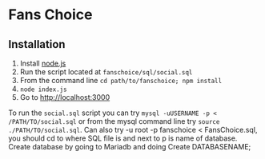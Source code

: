 # Fans Choice

## Installation

1) Install [node.js](https://nodejs.org/en/)
2) Run the script located at `fanschoice/sql/social.sql`
2) From the command line `cd path/to/fanschoice; npm install`
3) `node index.js`
4) Go to [http://localhost:3000](http://localhost:3000)

To run the `social.sql` script you can try `mysql -uUSERNAME -p < /PATH/TO/social.sql` or from the mysql command line try `source ./PATH/TO/social.sql`.
Can also try  -u root -p fanschoice < FansChoice.sql, you should cd to where SQL file is and next to p is name of database. Create database by going to Mariadb and doing Create DATABASENAME; 

